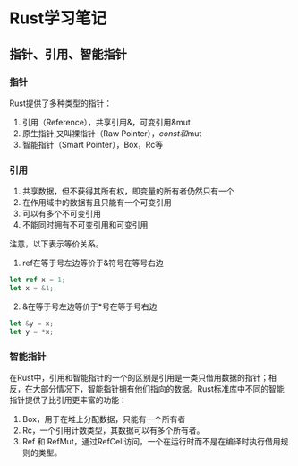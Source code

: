 # Rust学习笔记

## 指针、引用、智能指针

### 指针

Rust提供了多种类型的指针：

1. 引用（Reference），共享引用&，可变引用&mut
2. 原生指针,又叫裸指针（Raw Pointer），*const和*mut
3. 智能指针（Smart Pointer），Box，Rc等

### 引用

1. 共享数据，但不获得其所有权，即变量的所有者仍然只有一个
2. 在作用域中的数据有且只能有一个可变引用
3. 可以有多个不可变引用
4. 不能同时拥有不可变引用和可变引用

注意，以下表示等价关系。

1. ref在等于号左边等价于&符号在等号右边
```Rust
let ref x = 1;
let x = &1;
```
2. &在等于号左边等价于*号在等于号右边
```Rust
let &y = x;
let y = *x;
```
### 智能指针

在Rust中，引用和智能指针的一个的区别是引用是一类只借用数据的指针；相反，在大部分情况下，智能指针拥有他们指向的数据。Rust标准库中不同的智能指针提供了比引用更丰富的功能：

1. Box，用于在堆上分配数据，只能有一个所有者
2. Rc，一个引用计数类型，其数据可以有多个所有者。
3. Ref 和 RefMut，通过RefCell访问，一个在运行时而不是在编译时执行借用规则的类型。
